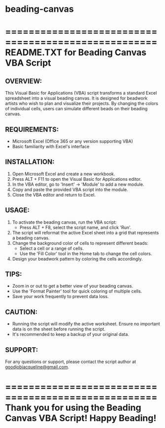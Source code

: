 # beading-canvas
====================================================
README.TXT for Beading Canvas VBA Script
====================================================

OVERVIEW:
----------------------------------------------------
This Visual Basic for Applications (VBA) script transforms a standard Excel spreadsheet into a visual beading canvas. It is designed for beadwork artists who wish to plan and visualize their projects. By changing the colors of individual cells, users can simulate different beads on their beading canvas.

REQUIREMENTS:
----------------------------------------------------
- Microsoft Excel (Office 365 or any version supporting VBA)
- Basic familiarity with Excel's interface

INSTALLATION:
----------------------------------------------------
1. Open Microsoft Excel and create a new workbook.
2. Press ALT + F11 to open the Visual Basic for Applications editor.
3. In the VBA editor, go to 'Insert' -> 'Module' to add a new module.
4. Copy and paste the provided VBA script into the module.
5. Close the VBA editor and return to Excel.

USAGE:
----------------------------------------------------
1. To activate the beading canvas, run the VBA script:
   - Press ALT + F8, select the script name, and click 'Run'.
2. The script will reformat the active Excel sheet into a grid that represents a beading canvas.
3. Change the background color of cells to represent different beads:
   - Select a cell or a range of cells.
   - Use the 'Fill Color' tool in the Home tab to change the cell colors.
4. Design your beadwork pattern by coloring the cells accordingly.

TIPS:
----------------------------------------------------
- Zoom in or out to get a better view of your beading canvas.
- Use the 'Format Painter' tool for quick coloring of multiple cells.
- Save your work frequently to prevent data loss.

CAUTION:
----------------------------------------------------
- Running the script will modify the active worksheet. Ensure no important data is on the sheet before running the script.
- It's recommended to keep a backup of your original data.

SUPPORT:
----------------------------------------------------
For any questions or support, please contact the script author at goodjobjacqueline@gmail.com.

====================================================
Thank you for using the Beading Canvas VBA Script!
Happy Beading!
====================================================
